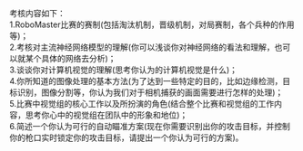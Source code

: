 考核内容如下：  
1.RoboMaster比赛的赛制(包括淘汰机制，晋级机制，对局赛制，各个兵种的作用等)；  
2.考核对主流神经网络模型的理解(你可以浅谈你对神经网络的看法和理解，也可以就某个具体的网络去分析)；  
3.谈谈你对计算机视觉的理解(思考你认为的计算机视觉是什么)；  
4.你所知道的图像处理的基本方法(为了达到一些特定的目的，比如边缘检测，目标识别，图像分割等，你认为我们对于相机捕获的画面需要进行怎样的处理)；  
5.比赛中视觉组的核心工作以及所扮演的角色(结合整个比赛和视觉组的工作内容，思考你心中的视觉组在团队中的形象和地位)；  
6.简述一个你认为可行的自动瞄准方案(现在你需要识别出你的攻击目标，并控制你的枪口实时锁定你的攻击目标，请提出一个你认为可行的方案)。